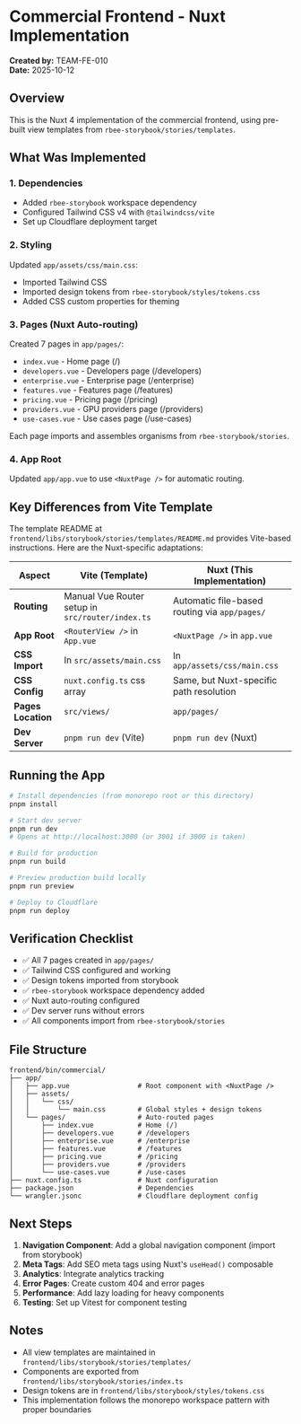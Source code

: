 # Commercial Frontend - Nuxt Implementation

**Created by:** TEAM-FE-010  
**Date:** 2025-10-12

## Overview

This is the Nuxt 4 implementation of the commercial frontend, using pre-built view templates from `rbee-storybook/stories/templates`.

## What Was Implemented

### 1. Dependencies
- Added `rbee-storybook` workspace dependency
- Configured Tailwind CSS v4 with `@tailwindcss/vite`
- Set up Cloudflare deployment target

### 2. Styling
Updated `app/assets/css/main.css`:
- Imported Tailwind CSS
- Imported design tokens from `rbee-storybook/styles/tokens.css`
- Added CSS custom properties for theming

### 3. Pages (Nuxt Auto-routing)
Created 7 pages in `app/pages/`:
- `index.vue` - Home page (/)
- `developers.vue` - Developers page (/developers)
- `enterprise.vue` - Enterprise page (/enterprise)
- `features.vue` - Features page (/features)
- `pricing.vue` - Pricing page (/pricing)
- `providers.vue` - GPU providers page (/providers)
- `use-cases.vue` - Use cases page (/use-cases)

Each page imports and assembles organisms from `rbee-storybook/stories`.

### 4. App Root
Updated `app/app.vue` to use `<NuxtPage />` for automatic routing.

## Key Differences from Vite Template

The template README at `frontend/libs/storybook/stories/templates/README.md` provides Vite-based instructions. Here are the Nuxt-specific adaptations:

| Aspect | Vite (Template) | Nuxt (This Implementation) |
|--------|-----------------|----------------------------|
| **Routing** | Manual Vue Router setup in `src/router/index.ts` | Automatic file-based routing via `app/pages/` |
| **App Root** | `<RouterView />` in `App.vue` | `<NuxtPage />` in `app.vue` |
| **CSS Import** | In `src/assets/main.css` | In `app/assets/css/main.css` |
| **CSS Config** | `nuxt.config.ts` css array | Same, but Nuxt-specific path resolution |
| **Pages Location** | `src/views/` | `app/pages/` |
| **Dev Server** | `pnpm run dev` (Vite) | `pnpm run dev` (Nuxt) |

## Running the App

```bash
# Install dependencies (from monorepo root or this directory)
pnpm install

# Start dev server
pnpm run dev
# Opens at http://localhost:3000 (or 3001 if 3000 is taken)

# Build for production
pnpm run build

# Preview production build locally
pnpm run preview

# Deploy to Cloudflare
pnpm run deploy
```

## Verification Checklist

- ✅ All 7 pages created in `app/pages/`
- ✅ Tailwind CSS configured and working
- ✅ Design tokens imported from storybook
- ✅ `rbee-storybook` workspace dependency added
- ✅ Nuxt auto-routing configured
- ✅ Dev server runs without errors
- ✅ All components import from `rbee-storybook/stories`

## File Structure

```
frontend/bin/commercial/
├── app/
│   ├── app.vue                 # Root component with <NuxtPage />
│   ├── assets/
│   │   └── css/
│   │       └── main.css        # Global styles + design tokens
│   └── pages/                  # Auto-routed pages
│       ├── index.vue           # Home (/)
│       ├── developers.vue      # /developers
│       ├── enterprise.vue      # /enterprise
│       ├── features.vue        # /features
│       ├── pricing.vue         # /pricing
│       ├── providers.vue       # /providers
│       └── use-cases.vue       # /use-cases
├── nuxt.config.ts              # Nuxt configuration
├── package.json                # Dependencies
└── wrangler.jsonc              # Cloudflare deployment config
```

## Next Steps

1. **Navigation Component**: Add a global navigation component (import from storybook)
2. **Meta Tags**: Add SEO meta tags using Nuxt's `useHead()` composable
3. **Analytics**: Integrate analytics tracking
4. **Error Pages**: Create custom 404 and error pages
5. **Performance**: Add lazy loading for heavy components
6. **Testing**: Set up Vitest for component testing

## Notes

- All view templates are maintained in `frontend/libs/storybook/stories/templates/`
- Components are exported from `frontend/libs/storybook/stories/index.ts`
- Design tokens are in `frontend/libs/storybook/styles/tokens.css`
- This implementation follows the monorepo workspace pattern with proper boundaries
